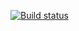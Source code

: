 [![Build status](https://ci.appveyor.com/api/projects/status/6dvvp6flkdoyt7ff?svg=true)](https://ci.appveyor.com/project/luksiria/api-ci)
